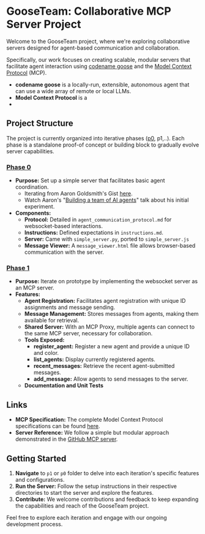 # GooseTeam: Collaborative MCP Server Project

Welcome to the GooseTeam project, where we're exploring collaborative servers designed for agent-based communication and collaboration.

Specifically, our work focuses on creating scalable, modular servers that facilitate agent interaction using [codename goose](https://block.github.io/goose/) and the [Model Context Protocol](https://modelcontextprotocol.io/) (MCP).

* **codename goose** is a locally-run, extensible, autonomous agent that can use a wide array of remote or local LLMs.
* **Model Context Protocol** is a 
* 
## Project Structure

The project is currently organized into iterative phases ([p0](./p0/README.md), p1,..). Each phase is a standalone proof-of concept or building block to gradually evolve server capabilities.

### [Phase 0](./p0/README.md)

- **Purpose:** Set up a simple server that facilitates basic agent coordination.
  - Iterating from Aaron Goldsmith's Gist [here](https://gist.github.com/AaronGoldsmith/114c439ae67e4f4c47cc33e829c82fac).
  - Watch Aaron's "[Building a team of AI agents](https://www.youtube.com/watch?v=9HJy4uqMW74)" talk about his initial experiment.
- **Components:**
  - **Protocol:** Detailed in `agent_communication_protocol.md` for websocket-based interactions.
  - **Instructions:** Defined expectations in `instructions.md`.
  - **Server:** Came with `simple_server.py`, ported to `simple_server.js`
  - **Message Viewer:** A `message_viewer.html` file allows browser-based communication with the server.

### [Phase 1](./p1/README.md)

- **Purpose:** Iterate on prototype by implementing the websocket server as an MCP server.
- **Features:**
  - **Agent Registration:** Facilitates agent registration with unique ID assignments and message sending.
  - **Message Management:** Stores messages from agents, making them available for retrieval.
  - **Shared Server:** With an MCP Proxy, multiple agents can connect to the same MCP server, necessary for collaboration.
  - **Tools Exposed:**
    - **register_agent:** Register a new agent and provide a unique ID and color.
    - **list_agents:** Display currently registered agents.
    - **recent_messages:** Retrieve the recent agent-submitted messages.
    - **add_message:** Allow agents to send messages to the server.
  - **Documentation and Unit Tests**
  

## Links

- **MCP Specification:** The complete Model Context Protocol specifications can be found [here](https://github.com/modelcontextprotocol/specification/tree/main).
- **Server Reference:** We follow a simple but modular approach demonstrated in the [GitHub MCP server](../mcp-servers/src/github).

## Getting Started

1. **Navigate** to `p1` or `p0` folder to delve into each iteration's specific features and configurations.
2. **Run the Server:** Follow the setup instructions in their respective directories to start the server and explore the features.
3. **Contribute:** We welcome contributions and feedback to keep expanding the capabilities and reach of the GooseTeam project.

Feel free to explore each iteration and engage with our ongoing development process.
